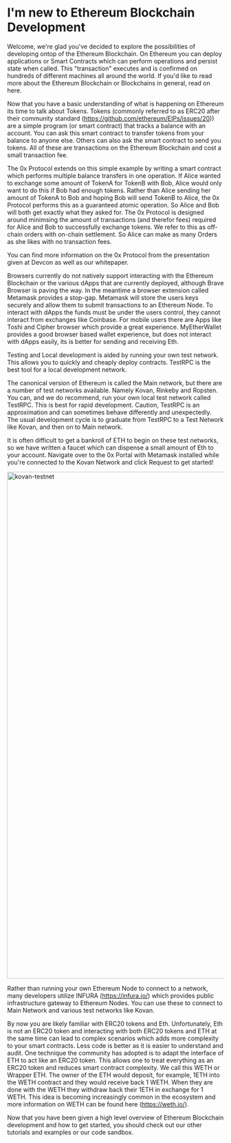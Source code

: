 # I'm new to Ethereum Blockchain Development
Welcome, we're glad you've decided to explore the possibilities of developing ontop of the Ethereum Blockchain. On Ethereum you can deploy applications or Smart Contracts which can perform operations and persist state when called. This "transaction" executes and is confirmed on hundreds of different machines all around the world. If you'd like to read more about the Ethereum Blockchain or Blockchains in general, read on here.

Now that you have a basic understanding of what is happening on Ethereum its time to talk about Tokens. Tokens (commonly referred to as ERC20 after their community standard (https://github.com/ethereum/EIPs/issues/20)) are a simple program (or smart contract) that tracks a balance with an account. You can ask this smart contract to transfer tokens from your balance to anyone else. Others can also ask the smart contract to send you tokens. All of these are transactions on the Ethereum Blockchain and cost a small transaction fee.

The 0x Protocol extends on this simple example by writing a smart contract which performs multiple balance transfers in one operation. If Alice wanted to exchange some amount of TokenA for TokenB with Bob, Alice would only want to do this if Bob had enough tokens. Rather than Alice sending her amount of TokenA to Bob and hoping Bob will send TokenB to Alice, the 0x Protocol performs this as a guaranteed atomic operation. So Alice and Bob will both get exactly what they asked for. The 0x Protocol is designed around minimsing the amount of transactions (and therefor fees) required for Alice and Bob to successfully exchange tokens. We refer to this  as off-chain orders with on-chain settlement. So Alice can make as many Orders as she likes with no transaction fees.

You can find more information on the 0x Protocol from the presentation given at Devcon as well as our whitepaper.

Browsers currently do not natively support interacting with the Ethereum Blockchain or the various dApps that are currently deployed, although Brave Browser is paving the way. In the meantime a browser extension called Metamask provides a stop-gap. Metamask will store the users keys securely and allow them to submit transactions to an Ethereum Node. To interact with dApps the funds must be under the users control, they cannot interact from exchanges like Coinbase. For mobile users there are Apps like Toshi and Cipher browser which provide a great experience. MyEtherWallet provides a good browser based wallet experience, but does not interact with dApps easily, its is better for sending and receiving Eth. 

Testing and Local development is aided by running your own test network. This allows you to quickly and cheaply deploy contracts. TestRPC is the best tool for a local development network. 

The canonical version of Ethereum is called the Main network, but there are a number of test networks available. Namely Kovan, Rinkeby and Ropsten. You can, and we do recommend, run your own local test network called TestRPC. This is best for rapid development. Caution, TestRPC is an approximation and can sometimes behave differently and unexpectedly. The usual development cycle is to graduate from TestRPC to a Test Network like Kovan, and then on to Main network.

It is often difficult to get a bankroll of ETH to begin on these test networks, so we have written a faucet which can dispense a small amount of Eth to your account. Navigate over to the 0x Portal with Metamask installed while you're connected to the Kovan Network and click Request to get started!

<img width="1176" alt="kovan-testnet" src="https://user-images.githubusercontent.com/27389/36271820-9bfde1c2-1234-11e8-9117-c7c4d5656d59.png">

Rather than running your own Ethereum Node to connect to a network, many developers utilize INFURA (https://infura.io/) which provides public infrastructure gateway to Ethereum Nodes. You can use these to connect to Main Network and various test networks like Kovan.

By now you are likely familiar with ERC20 tokens and Eth. Unfortunately, Eth is not an ERC20 token and interacting with both ERC20 tokens and ETH at the same time can lead to complex scenarios which adds more complexity to your smart contracts. Less code is better as it is easier to understand and audit. One technique the community has adopted is to adapt the interface of ETH to act like an ERC20 token. This allows one to treat everything as an ERC20 token and reduces smart contract complexity. We call this WETH or Wrapper ETH. The owner of the ETH would deposit, for example, 1ETH into the WETH contract and they would receive back 1 WETH. When they are done with the WETH they withdraw back their 1ETH in exchange for 1 WETH. This idea is becoming increasingly common in the ecosystem and more information on WETH can be found here (https://weth.io/).

Now that you have been given a high level overview of Ethereum Blockchain development and how to get started, you should check out our other tutorials and examples or our code sandbox. 
